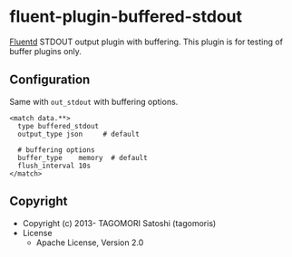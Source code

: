 # fluent-plugin-buffered-stdout

[Fluentd](http://fluentd.org) STDOUT output plugin with buffering. This plugin is for testing of buffer plugins only.

## Configuration

Same with `out_stdout` with buffering options.

```
<match data.**>
  type buffered_stdout
  output_type json     # default
  
  # buffering options
  buffer_type    memory  # default
  flush_interval 10s
</match>
```

## Copyright

* Copyright (c) 2013- TAGOMORI Satoshi (tagomoris)
* License
  * Apache License, Version 2.0
